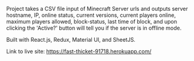 Project takes a CSV file input of Minecraft Server urls and outputs server hostname, IP, online status, current versions, current players online, maximum players allowed, block-status, last time of block, and upon clicking the 'Active?' button will tell you if the server is in offline mode. 

Built with React.js, Redux, Material UI, and SheetJS.

Link to live site: https://fast-thicket-91718.herokuapp.com/
